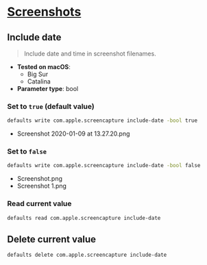 # [Screenshots](../readme.md)

## Include date

> Include date and time in screenshot filenames.

- **Tested on macOS**:
  * Big Sur
  * Catalina
- **Parameter type**: bool

### Set to `true` (default value)
```bash
defaults write com.apple.screencapture include-date -bool true
```
- Screenshot 2020-01-09 at 13.27.20.png

### Set to `false`
```bash
defaults write com.apple.screencapture include-date -bool false
```
- Screenshot.png
- Screenshot 1.png

### Read current value
```bash
defaults read com.apple.screencapture include-date
```

## Delete current value
```bash
defaults delete com.apple.screencapture include-date
```
